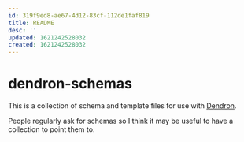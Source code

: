 ```yaml
---
id: 319f9ed8-ae67-4d12-83cf-112de1faf819
title: README
desc: ''
updated: 1621242528032
created: 1621242528032
---
```

# dendron-schemas

This is a collection of schema and template files for use with [Dendron](https://www.dendron.so/).

People regularly ask for schemas so I think it may be useful to have a collection to point them to.
